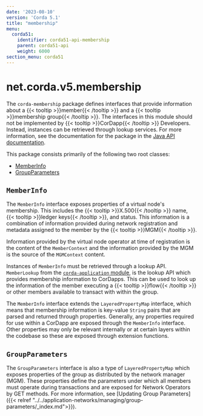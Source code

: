 ```yaml
---
date: '2023-08-10'
version: 'Corda 5.1'
title: "membership"
menu:
  corda51:
    identifier: corda51-api-membership
    parent: corda51-api
    weight: 6000
section_menu: corda51
---
```

# net.corda.v5.membership
The `corda-membership` package defines interfaces that provide information about a {{< tooltip >}}member{{< /tooltip >}} and a {{< tooltip >}}membership group{{< /tooltip >}}. The interfaces in this module should not be implemented by {{< tooltip >}}CorDapp{{< /tooltip >}} Developers. Instead, instances can be retrieved through lookup services.
For more information, see the documentation for the package in the <a href="/en/api-ref/corda/{{<version-num>}}/net/corda/v5/membership/package-summary.html" target=" blank">Java API documentation</a>.

This package consists primarily of the following two root classes:
* [MemberInfo](#memberinfo)
* [GroupParameters](#groupparameters)

## `MemberInfo`
The `MemberInfo` interface exposes properties of a virtual node's membership. This includes the {{< tooltip >}}X.500{{< /tooltip >}} name, {{< tooltip >}}ledger keys{{< /tooltip >}}, and status. This information is a combination of information provided during network registration and metadata assigned to the member by the {{< tooltip >}}MGM{{< /tooltip >}}.

Information provided by the virtual node operator at time of registration is the content of the `MemberContext` and the information provided by the MGM is the source of the `MGMContext` content.

Instances of `MemberInfo` must be retrieved through a lookup API. `MemberLookup` from the <a href="application/membership.md">`corda-application` module</a>, is the lookup API which provides membership information to CorDapps. This can be used to look up the information of the member executing a {{< tooltip >}}flow{{< /tooltip >}} or other members available to transact with within the group.

The `MemberInfo` interface extends the `LayeredPropertyMap` interface, which means that membership information is key-value `String` pairs that are parsed and returned through properties. Generally, any properties required for use within a CorDapp are exposed through the `MemberInfo` interface. Other properties may only be relevant internally or at certain layers within the codebase so these are exposed through extension functions.


## `GroupParameters`

The `GroupParameters` interface is also a type of `LayeredPropertyMap` which exposes properties of the group as distributed by the network manager (MGM). These properties define the parameters under which all members must operate during transactions and are exposed for Network Operators by GET methods. For more information, see [Updating Group Parameters]({{< relref "../../application-networks/managing/group-parameters/_index.md">}}).